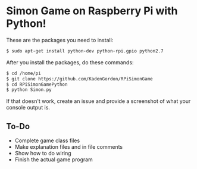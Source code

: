 # Simon Game on Raspberry Pi with Python!
These are the packages you need to install:
```bash
$ sudo apt-get install python-dev python-rpi.gpio python2.7
```

After you install the packages, do these commands:
```bash
$ cd /home/pi
$ git clone https://github.com/KadenGordon/RPiSimonGame
$ cd RPiSimonGamePython
$ python Simon.py
```
If that doesn't work, create an issue and provide a screenshot of what your console output is. 

## To-Do
- Complete game class files
- Make explanation files and in file comments
- Show how to do wiring
- Finish the actual game program

